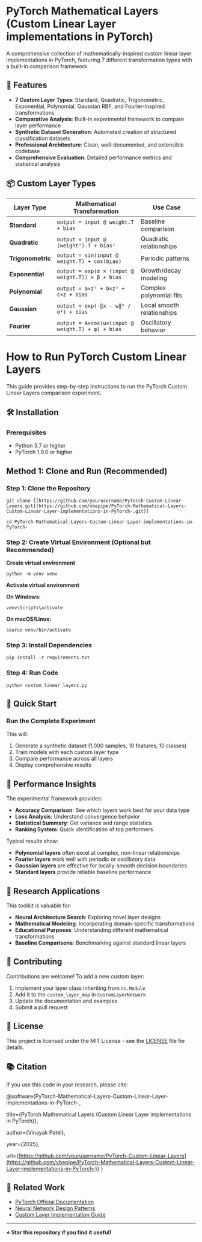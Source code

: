 # PyTorch Mathematical Layers (Custom Linear Layer implementations in PyTorch)
A comprehensive collection of mathematically-inspired custom linear layer implementations in PyTorch, featuring 7 different transformation types with a built-in comparison framework.

## 🚀 Features

- **7 Custom Layer Types**: Standard, Quadratic, Trigonometric, Exponential, Polynomial, Gaussian RBF, and Fourier-inspired transformations
- **Comparative Analysis**: Built-in experimental framework to compare layer performance
- **Synthetic Dataset Generation**: Automated creation of structured classification datasets
- **Professional Architecture**: Clean, well-documented, and extensible codebase
- **Comprehensive Evaluation**: Detailed performance metrics and statistical analysis

## 📦 Custom Layer Types

| Layer Type | Mathematical Transformation | Use Case |
|------------|----------------------------|----------|
| **Standard** | `output = input @ weight.T + bias` | Baseline comparison |
| **Quadratic** | `output = input @ (weight²).T + bias²` | Quadratic relationships |
| **Trigonometric** | `output = sin(input @ weight.T) + cos(bias)` | Periodic patterns |
| **Exponential** | `output = exp(α × (input @ weight.T)) × β + bias` | Growth/decay modeling |
| **Polynomial** | `output = a×z³ + b×z² + c×z + bias` | Complex polynomial fits |
| **Gaussian** | `output = exp(-‖x - w‖² / σ²) + bias` | Local smooth relationships |
| **Fourier** | `output = A×cos(ω×(input @ weight.T) + φ) + bias` | Oscillatory behavior |


# How to Run PyTorch Custom Linear Layers

This guide provides step-by-step instructions to run the PyTorch Custom Linear Layers comparison experiment.

## 🛠️ Installation

### Prerequisites
- Python 3.7 or higher
- PyTorch 1.9.0 or higher

## Method 1: Clone and Run (Recommended)

### Step 1: Clone the Repository

`git clone [[https://github.com/yourusername/PyTorch-Custom-Linear-Layers.git](https://github.com/vbepipe/PyTorch-Mathematical-Layers-Custom-Linear-Layer-implementations-in-PyTorch-.git)]`

`cd PyTorch-Mathematical-Layers-Custom-Linear-Layer-implementations-in-PyTorch-`

### Step 2: Create Virtual Environment (Optional but Recommended)

**Create virtual environment**

`python -m venv venv`

**Activate virtual environment**

**On Windows:**

`venv\Scripts\activate`

**On macOS/Linux:**

`source venv/bin/activate`

### Step 3: Install Dependencies

`pip install -r requirements.txt`

### Step 4: Run Code

`python custom_linear_layers.py`


## 🚀 Quick Start

### Run the Complete Experiment
This will:
1. Generate a synthetic dataset (1,000 samples, 10 features, 10 classes)
2. Train models with each custom layer type
3. Compare performance across all layers
4. Display comprehensive results

## 🎯 Performance Insights

The experimental framework provides:
- **Accuracy Comparison**: See which layers work best for your data type
- **Loss Analysis**: Understand convergence behavior
- **Statistical Summary**: Get variance and range statistics
- **Ranking System**: Quick identification of top performers

Typical results show:
- **Polynomial layers** often excel at complex, non-linear relationships
- **Fourier layers** work well with periodic or oscillatory data
- **Gaussian layers** are effective for locally-smooth decision boundaries
- **Standard layers** provide reliable baseline performance

## 🔬 Research Applications

This toolkit is valuable for:
- **Neural Architecture Search**: Exploring novel layer designs
- **Mathematical Modeling**: Incorporating domain-specific transformations
- **Educational Purposes**: Understanding different mathematical transformations
- **Baseline Comparisons**: Benchmarking against standard linear layers

## 🤝 Contributing

Contributions are welcome! To add a new custom layer:

1. Implement your layer class inheriting from `nn.Module`
2. Add it to the `custom_layer_map` in `CustomLayerNetwork`
3. Update the documentation and examples
4. Submit a pull request

## 📄 License

This project is licensed under the MIT License - see the [LICENSE](LICENSE) file for details.

## 📚 Citation

If you use this code in your research, please cite:

@software{PyTorch-Mathematical-Layers-Custom-Linear-Layer-implementations-in-PyTorch-,

title={PyTorch Mathematical Layers (Custom Linear Layer implementations in PyTorch)},

author={Vinayak Patel},

year={2025},

url={[https://github.com/yourusername/PyTorch-Custom-Linear-Layers](https://github.com/vbepipe/PyTorch-Mathematical-Layers-Custom-Linear-Layer-implementations-in-PyTorch-)} }


## 🔗 Related Work

- [PyTorch Official Documentation](https://pytorch.org/docs/)
- [Neural Network Design Patterns](https://pytorch.org/tutorials/)
- [Custom Layer Implementation Guide](https://pytorch.org/tutorials/beginner/examples_nn/polynomial_module.html)

---

**⭐ Star this repository if you find it useful!**
